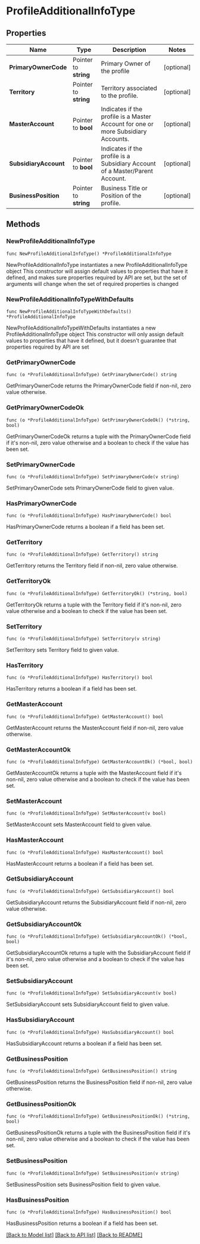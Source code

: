 # ProfileAdditionalInfoType

## Properties

Name | Type | Description | Notes
------------ | ------------- | ------------- | -------------
**PrimaryOwnerCode** | Pointer to **string** | Primary Owner of the profile | [optional] 
**Territory** | Pointer to **string** | Territory associated to the profile. | [optional] 
**MasterAccount** | Pointer to **bool** | Indicates if the profile is a Master Account for one or more Subsidiary Accounts. | [optional] 
**SubsidiaryAccount** | Pointer to **bool** | Indicates if the profile is a Subsidiary Account of a Master/Parent Account. | [optional] 
**BusinessPosition** | Pointer to **string** | Business Title or Position of the profile. | [optional] 

## Methods

### NewProfileAdditionalInfoType

`func NewProfileAdditionalInfoType() *ProfileAdditionalInfoType`

NewProfileAdditionalInfoType instantiates a new ProfileAdditionalInfoType object
This constructor will assign default values to properties that have it defined,
and makes sure properties required by API are set, but the set of arguments
will change when the set of required properties is changed

### NewProfileAdditionalInfoTypeWithDefaults

`func NewProfileAdditionalInfoTypeWithDefaults() *ProfileAdditionalInfoType`

NewProfileAdditionalInfoTypeWithDefaults instantiates a new ProfileAdditionalInfoType object
This constructor will only assign default values to properties that have it defined,
but it doesn't guarantee that properties required by API are set

### GetPrimaryOwnerCode

`func (o *ProfileAdditionalInfoType) GetPrimaryOwnerCode() string`

GetPrimaryOwnerCode returns the PrimaryOwnerCode field if non-nil, zero value otherwise.

### GetPrimaryOwnerCodeOk

`func (o *ProfileAdditionalInfoType) GetPrimaryOwnerCodeOk() (*string, bool)`

GetPrimaryOwnerCodeOk returns a tuple with the PrimaryOwnerCode field if it's non-nil, zero value otherwise
and a boolean to check if the value has been set.

### SetPrimaryOwnerCode

`func (o *ProfileAdditionalInfoType) SetPrimaryOwnerCode(v string)`

SetPrimaryOwnerCode sets PrimaryOwnerCode field to given value.

### HasPrimaryOwnerCode

`func (o *ProfileAdditionalInfoType) HasPrimaryOwnerCode() bool`

HasPrimaryOwnerCode returns a boolean if a field has been set.

### GetTerritory

`func (o *ProfileAdditionalInfoType) GetTerritory() string`

GetTerritory returns the Territory field if non-nil, zero value otherwise.

### GetTerritoryOk

`func (o *ProfileAdditionalInfoType) GetTerritoryOk() (*string, bool)`

GetTerritoryOk returns a tuple with the Territory field if it's non-nil, zero value otherwise
and a boolean to check if the value has been set.

### SetTerritory

`func (o *ProfileAdditionalInfoType) SetTerritory(v string)`

SetTerritory sets Territory field to given value.

### HasTerritory

`func (o *ProfileAdditionalInfoType) HasTerritory() bool`

HasTerritory returns a boolean if a field has been set.

### GetMasterAccount

`func (o *ProfileAdditionalInfoType) GetMasterAccount() bool`

GetMasterAccount returns the MasterAccount field if non-nil, zero value otherwise.

### GetMasterAccountOk

`func (o *ProfileAdditionalInfoType) GetMasterAccountOk() (*bool, bool)`

GetMasterAccountOk returns a tuple with the MasterAccount field if it's non-nil, zero value otherwise
and a boolean to check if the value has been set.

### SetMasterAccount

`func (o *ProfileAdditionalInfoType) SetMasterAccount(v bool)`

SetMasterAccount sets MasterAccount field to given value.

### HasMasterAccount

`func (o *ProfileAdditionalInfoType) HasMasterAccount() bool`

HasMasterAccount returns a boolean if a field has been set.

### GetSubsidiaryAccount

`func (o *ProfileAdditionalInfoType) GetSubsidiaryAccount() bool`

GetSubsidiaryAccount returns the SubsidiaryAccount field if non-nil, zero value otherwise.

### GetSubsidiaryAccountOk

`func (o *ProfileAdditionalInfoType) GetSubsidiaryAccountOk() (*bool, bool)`

GetSubsidiaryAccountOk returns a tuple with the SubsidiaryAccount field if it's non-nil, zero value otherwise
and a boolean to check if the value has been set.

### SetSubsidiaryAccount

`func (o *ProfileAdditionalInfoType) SetSubsidiaryAccount(v bool)`

SetSubsidiaryAccount sets SubsidiaryAccount field to given value.

### HasSubsidiaryAccount

`func (o *ProfileAdditionalInfoType) HasSubsidiaryAccount() bool`

HasSubsidiaryAccount returns a boolean if a field has been set.

### GetBusinessPosition

`func (o *ProfileAdditionalInfoType) GetBusinessPosition() string`

GetBusinessPosition returns the BusinessPosition field if non-nil, zero value otherwise.

### GetBusinessPositionOk

`func (o *ProfileAdditionalInfoType) GetBusinessPositionOk() (*string, bool)`

GetBusinessPositionOk returns a tuple with the BusinessPosition field if it's non-nil, zero value otherwise
and a boolean to check if the value has been set.

### SetBusinessPosition

`func (o *ProfileAdditionalInfoType) SetBusinessPosition(v string)`

SetBusinessPosition sets BusinessPosition field to given value.

### HasBusinessPosition

`func (o *ProfileAdditionalInfoType) HasBusinessPosition() bool`

HasBusinessPosition returns a boolean if a field has been set.


[[Back to Model list]](../README.md#documentation-for-models) [[Back to API list]](../README.md#documentation-for-api-endpoints) [[Back to README]](../README.md)


